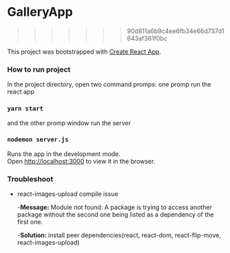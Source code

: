 # GalleryApp
>>>>>>> 90d811a6b9c4ee6fb34e66d737d1643af361f0bc

This project was bootstrapped with [Create React App](https://github.com/facebook/create-react-app).

### How to run project
In the project directory, open two command promps:
one promp run the react app
### `yarn start`
and the other promp window run the server
### `nodemon server.js`

Runs the app in the development mode.<br />
Open [http://localhost:3000](http://localhost:3000) to view it in the browser.


### Troubleshoot
- react-images-upload compile issue

  -**Message:** Module not found: A package is trying to access another package without the second one being listed as a dependency of the first one.
  
  -**Solution:** install peer dependencies(react, react-dom, react-flip-move, react-images-upload)

